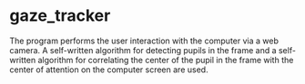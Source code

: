 # gaze_tracker
The program performs the user interaction with the computer via a web camera. A self-written algorithm for detecting pupils in the frame and a self-written algorithm for correlating the center of the pupil in the frame with the center of attention on the computer screen are used.

